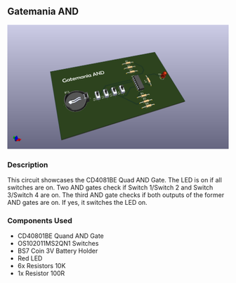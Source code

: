 ## Gatemania AND

![3Dview](https://github.com/calakmul1/gatemania_and/blob/main/3dview.png)

### Description
This circuit showcases the CD4081BE Quad AND Gate. The LED is on if all switches are on. Two AND gates check if Switch 1/Switch 2 and Switch 3/Switch 4 are on. The third AND gate checks if both outputs of the former AND gates are on. If yes, it switches the LED on.

### Components Used
- CD40801BE Quand AND Gate
- OS102011MS2QN1 Switches
- BS7 Coin 3V Battery Holder
- Red LED
- 6x Resistors 10K
- 1x Resistor 100R